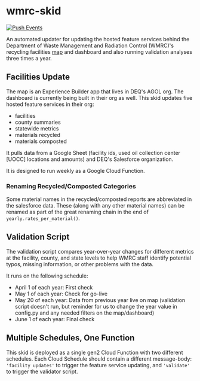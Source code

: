 # wmrc-skid

[![Push Events](https://github.com/agrc/wmrc-skid/actions/workflows/push.yml/badge.svg)](https://github.com/agrc/wmrc-skid/actions/workflows/push.yml)

An automated updater for updating the hosted feature services behind the Department of Waste Management and Radiation Control (WMRC)'s recycling facilities [map](https://deq.utah.gov/waste-management-and-radiation-control/statewide-recycling-data-initiative) and dashboard and also running validation analyses three times a year.

## Facilities Update

The map is an Experience Builder app that lives in DEQ's AGOL org. The dashboard is currently being built in their org as well. This skid updates five hosted feature services in their org:

- facilities
- county summaries
- statewide metrics
- materials recycled
- materials composted

It pulls data from a Google Sheet (facility ids, used oil collection center [UOCC] locations and amounts) and DEQ's Salesforce organization.

It is designed to run weekly as a Google Cloud Function.

### Renaming Recycled/Composted Categories

Some material names in the recycled/composted reports are abbreviated in the salesforce data. These (along with any other material names) can be renamed as part of the great renaming chain in the end of `yearly.rates_per_material()`.

## Validation Script

The validation script compares year-over-year changes for different metrics at the facility, county, and state levels to help WMRC staff identify potential typos, missing information, or other problems with the data.

It runs on the following schedule:

- April 1 of each year: First check
- May 1 of each year: Check for go-live
- May 20 of each year: Data from previous year live on map (validation script doesn't run, but reminder for us to change the year value in config.py and any needed filters on the map/dashboard)
- June 1 of each year: Final check

## Multiple Schedules, One Function

This skid is deployed as a single gen2 Cloud Function with two different schedules. Each Cloud Schedule should contain a different message-body: `'facility updates'` to trigger the feature service updating, and `'validate'` to trigger the validator script.
